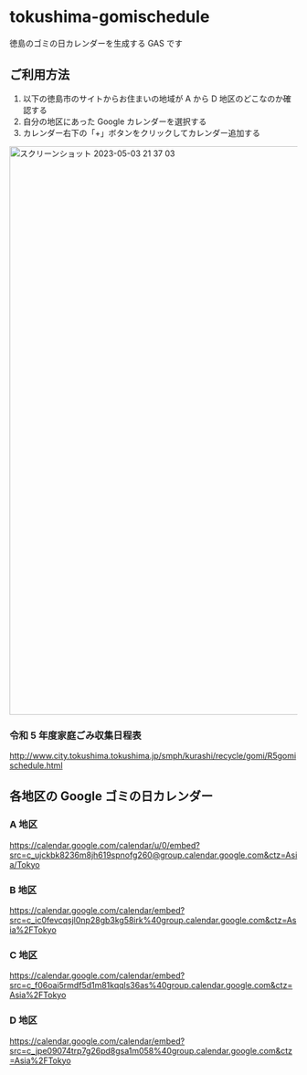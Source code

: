 # tokushima-gomischedule

徳島のゴミの日カレンダーを生成する GAS です

## ご利用方法

1. 以下の徳島市のサイトからお住まいの地域が A から D 地区のどこなのか確認する
2. 自分の地区にあった Google カレンダーを選択する
3. カレンダー右下の「+」ボタンをクリックしてカレンダー追加する

<img width="996" alt="スクリーンショット 2023-05-03 21 37 03" src="https://user-images.githubusercontent.com/10007402/235918233-8cbbbcbe-28e2-4eb5-937f-09baae563faf.png">


### 令和 5 年度家庭ごみ収集日程表

http://www.city.tokushima.tokushima.jp/smph/kurashi/recycle/gomi/R5gomischedule.html

## 各地区の Google ゴミの日カレンダー

### A 地区

https://calendar.google.com/calendar/u/0/embed?src=c_ujckbk8236m8jh619spnofg260@group.calendar.google.com&ctz=Asia/Tokyo

### B 地区

https://calendar.google.com/calendar/embed?src=c_ic0fevcqsjl0np28gb3kg58irk%40group.calendar.google.com&ctz=Asia%2FTokyo

### C 地区

https://calendar.google.com/calendar/embed?src=c_f06oai5rmdf5d1m81kqqls36as%40group.calendar.google.com&ctz=Asia%2FTokyo

### D 地区

https://calendar.google.com/calendar/embed?src=c_jpe09074trp7g26pd8gsa1m058%40group.calendar.google.com&ctz=Asia%2FTokyo
